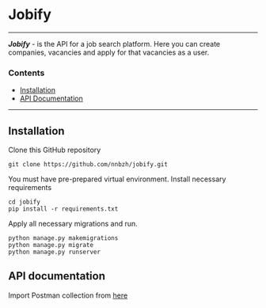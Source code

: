 # Jobify
***
***Jobify*** - is the API for a job search platform. Here you can create companies, vacancies and 
apply for that vacancies as a user.

### Contents

   * [Installation](#installation)
   * [API Documentation](#api-documentation)

***
## Installation
Clone this GitHub repository
```
git clone https://github.com/nnbzh/jobify.git
```
You must have pre-prepared virtual environment. Install necessary requirements 
```
cd jobify
pip install -r requirements.txt
```
Apply all necessary migrations and run.
```
python manage.py makemigrations
python manage.py migrate
python manage.py runserver
```

## API documentation

Import Postman collection from [here]()